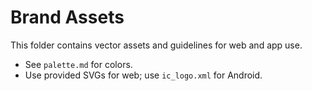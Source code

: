 # Brand Assets

This folder contains vector assets and guidelines for web and app use.

- See `palette.md` for colors.
- Use provided SVGs for web; use `ic_logo.xml` for Android.
